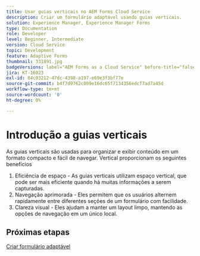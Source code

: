 ```yaml
---
title: Usar guias verticais no AEM Forms Cloud Service
description: Criar um formulário adaptável usando guias verticais.
solution: Experience Manager, Experience Manager Forms
type: Documentation
role: Developer
level: Beginner, Intermediate
version: Cloud Service
topic: Development
feature: Adaptive Forms
thumbnail: 331891.jpg
badgeVersions: label="AEM Forms as a Cloud Service" before-title="false"
jira: KT-16023
exl-id: 84c03212-47dc-4398-a197-e69e3f3bf77e
source-git-commit: b4f7d9762c009e16dc65f7134356edcf7ad7a45d
workflow-type: tm+mt
source-wordcount: '0'
ht-degree: 0%

---
```


# Introdução a guias verticais

As guias verticais são usadas para organizar e exibir conteúdo em um formato compacto e fácil de navegar. Vertical proporcionam os seguintes benefícios
1. Eficiência de espaço - As guias verticais utilizam espaço vertical, que pode ser mais eficiente quando há muitas informações a serem capturadas.
1. Navegação aprimorada - Eles permitem que os usuários alternem rapidamente entre diferentes seções de um formulário com facilidade.
1. Clareza visual - Eles ajudam a manter um layout limpo, mantendo as opções de navegação em um único local.

## Próximas etapas

[Criar formulário adaptável](./create-af.md)
